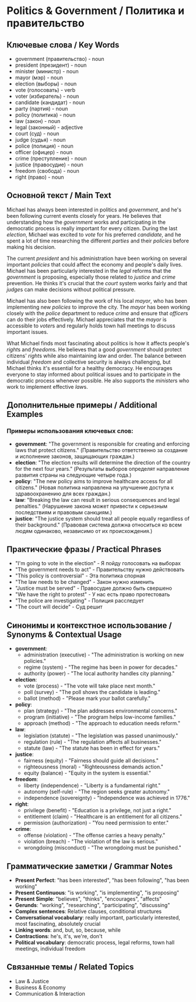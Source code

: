 # Politics & Government / Политика и правительство

## Ключевые слова / Key Words
- government (правительство) - noun
- president (президент) - noun
- minister (министр) - noun
- mayor (мэр) - noun
- election (выборы) - noun
- vote (голосовать) - verb
- voter (избиратель) - noun
- candidate (кандидат) - noun
- party (партия) - noun
- policy (политика) - noun
- law (закон) - noun
- legal (законный) - adjective
- court (суд) - noun
- judge (судья) - noun
- police (полиция) - noun
- officer (офицер) - noun
- crime (преступление) - noun
- justice (правосудие) - noun
- freedom (свобода) - noun
- right (право) - noun

## Основной текст / Main Text

Michael has always been interested in politics and *government*, and he's been following current events closely for years. He believes that understanding how the *government* works and participating in the democratic process is really important for every citizen. During the last *election*, Michael was excited to *vote* for his preferred *candidate*, and he spent a lot of time researching the different *parties* and their *policies* before making his decision.

The current *president* and his administration have been working on several important *policies* that could affect the economy and people's daily lives. Michael has been particularly interested in the *legal* reforms that the *government* is proposing, especially those related to *justice* and *crime* prevention. He thinks it's crucial that the *court* system works fairly and that *judge*s can make decisions without political pressure.

Michael has also been following the work of his local *mayor*, who has been implementing new *policies* to improve the city. The *mayor* has been working closely with the *police* department to reduce *crime* and ensure that *officer*s can do their jobs effectively. Michael appreciates that the *mayor* is accessible to *voter*s and regularly holds town hall meetings to discuss important issues.

What Michael finds most fascinating about politics is how it affects people's *right*s and *freedom*s. He believes that a good *government* should protect citizens' *right*s while also maintaining *law* and order. The balance between individual *freedom* and collective security is always challenging, but Michael thinks it's essential for a healthy democracy. He encourages everyone to stay informed about political issues and to participate in the democratic process whenever possible. He also supports the *minister*s who work to implement effective *law*s.

## Дополнительные примеры / Additional Examples

### Примеры использования ключевых слов:
- **government**: "The government is responsible for creating and enforcing laws that protect citizens." (Правительство ответственно за создание и исполнение законов, защищающих граждан.)
- **election**: "The election results will determine the direction of the country for the next four years." (Результаты выборов определят направление развития страны на следующие четыре года.)
- **policy**: "The new policy aims to improve healthcare access for all citizens." (Новая политика направлена на улучшение доступа к здравоохранению для всех граждан.)
- **law**: "Breaking the law can result in serious consequences and legal penalties." (Нарушение закона может привести к серьезным последствиям и правовым санкциям.)
- **justice**: "The justice system should treat all people equally regardless of their background." (Правовая система должна относиться ко всем людям одинаково, независимо от их происхождения.)

## Практические фразы / Practical Phrases

- "I'm going to vote in the election" - Я пойду голосовать на выборах
- "The government needs to act" - Правительству нужно действовать
- "This policy is controversial" - Эта политика спорная
- "The law needs to be changed" - Закон нужно изменить
- "Justice must be served" - Правосудие должно быть свершено
- "We have the right to protest" - У нас есть право протестовать
- "The police are investigating" - Полиция расследует
- "The court will decide" - Суд решит

## Синонимы и контекстное использование / Synonyms & Contextual Usage

- **government**: 
  - administration (executive) - "The administration is working on new policies."
  - regime (system) - "The regime has been in power for decades."
  - authority (power) - "The local authority handles city planning."
- **election**: 
  - vote (process) - "The vote will take place next month."
  - poll (survey) - "The poll shows the candidate is leading."
  - ballot (method) - "Please mark your ballot carefully."
- **policy**: 
  - plan (strategy) - "The plan addresses environmental concerns."
  - program (initiative) - "The program helps low-income families."
  - approach (method) - "The approach to education needs reform."
- **law**: 
  - legislation (statute) - "The legislation was passed unanimously."
  - regulation (rule) - "The regulation affects all businesses."
  - statute (law) - "The statute has been in effect for years."
- **justice**: 
  - fairness (equity) - "Fairness should guide all decisions."
  - righteousness (moral) - "Righteousness demands action."
  - equity (balance) - "Equity in the system is essential."
- **freedom**: 
  - liberty (independence) - "Liberty is a fundamental right."
  - autonomy (self-rule) - "The region seeks greater autonomy."
  - independence (sovereignty) - "Independence was achieved in 1776."
- **right**: 
  - privilege (benefit) - "Education is a privilege, not just a right."
  - entitlement (claim) - "Healthcare is an entitlement for all citizens."
  - permission (authorization) - "You need permission to enter."
- **crime**: 
  - offense (violation) - "The offense carries a heavy penalty."
  - violation (breach) - "The violation of the law is serious."
  - wrongdoing (misconduct) - "The wrongdoing must be punished."

## Грамматические заметки / Grammar Notes

- **Present Perfect**: "has been interested", "has been following", "has been working"
- **Present Continuous**: "is working", "is implementing", "is proposing"
- **Present Simple**: "believes", "thinks", "encourages", "affects"
- **Gerunds**: "working", "researching", "participating", "discussing"
- **Complex sentences**: Relative clauses, conditional structures
- **Conversational vocabulary**: really important, particularly interested, most fascinating, absolutely crucial
- **Linking words**: and, but, so, because, while
- **Contractions**: he's, it's, we're, don't
- **Political vocabulary**: democratic process, legal reforms, town hall meetings, individual freedom

## Связанные темы / Related Topics

- Law & Justice
- Business & Economy
- Communication & Interaction
